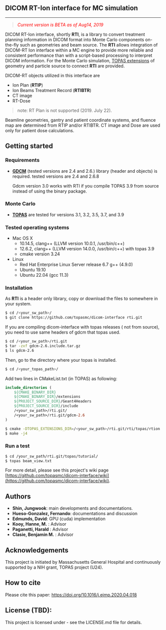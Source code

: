 ## DICOM RT-Ion interface for MC simulation 
***

<!-- 
title: "Note: DICOM interface for MC simulation"
author: Jungwook Shin
date: July 1, 2019
-->

> *<span style="color:red">Current version is BETA as of Aug14, 2019</span>*

DICOM RT-Ion interface, shortly **RTI**, is a library to convert treatment planning information in DICOM format into Monte Carlo components on-the-fly such as geometries and beam source. The **RTI** allows integration of DICOM-RT Ion interface within a MC engine to provide more reliable and consistent performance than with a script-based processing to interpret DICOM information.
For the Monte Carlo simulation, [TOPAS extensions](https://topas.readthedocs.io/en/latest/extension-docs/intro.html#) of geometry and particle source to connect **RTI** are provided.

DICOM-RT objects utilized in this interface are
- Ion Plan (**RTIP**)
- Ion Beams Treatment Record (**RTIBTR**) 
- CT image 
- RT-Dose
> note: RT Plan is not supported (2019. July 22).

Beamline geometries, gantry and patient coordinate systems, and fluence map are determined from RTIP and/or RTIBTR.  CT image and Dose are used only for patient dose calculations.

## Getting started

### Requirements

- **[GDCM](http://gdcm.sourceforge.net)** (tested versions are 2.4 and 2.6.) library (header and objects) is required.
  tested versions are 2.4 and 2.6.8
  
  Gdcm version 3.0 works with RTI if you compile TOPAS 3.9 from source instead of using the binary package.

### Monte Carlo 

- **[TOPAS](http://www.topasmc.org)** are tested for versions 3.1, 3.2, 3.5, 3.7, and 3.9

### Tested operating systems
  - Mac OS X
    - 10.14.5, clang++ (LLVM version 10.0.1, /usr/bin/c++) 
    - 12.6.2,  clang++ (LLVM version 14.0.0, /usr/bin/c++) with topas 3.9
    - cmake version 3.24
  - Linux
    - Red Hat Enterprise Linux Server release 6.7 g++ (4.9.0)
    - Ubuntu 19.10
    - Ubuntu 22.04 (gcc 11.3)
  
### Installation

As **RTI** is a header only library, copy or download the files to somewhere in your system.
```bash
$ cd /<your_sw_path>/
$ git clone https://github.com/topasmc/dicom-interface rti.git
```

If you are compiling dicom-interface with topas releases ( not from source), you need to use same headers of gdcm that topas used.
```bash
$ cd /<your_sw_path>/rti.git
$ tar -zxf gdcm-2.6.include.tar.gz
$ ls gdcm-2.6
```

Then, go to the directory where your topas is installed. 

```bash
$ cd /<your_topas_path>/
```

Add two lines in CMakeList.txt (in TOPAS) as following:
```cmake
include_directories (
    ${CMAKE_BINARY_DIR}
    ${CMAKE_BINARY_DIR}/extensions
    ${PROJECT_SOURCE_DIR}/Geant4Headers
    ${PROJECT_SOURCE_DIR}/include
    /<your_sw_path>/rti.git/
    /<your_sw_path>/rti.git/gdcm-2.6
)
```


```bash
$ cmake -DTOPAS_EXTENSIONS_DIR=/<your_sw_path>/rti.git/rti/topas/rtion .
$ make -j4
```

### Run a test

```bash
$ cd /your_sw_path/rti.git/topas/tutorial/
$ topas beam_view.txt
```

For more detail, please see this project's wiki page [https://github.com/topasmc/dicom-interface/wiki](https://github.com/topasmc/dicom-interface/wiki).

## Authors

- **Shin, Jungwook**: main developments and documentations. 
- **Hueso-Gonzalez, Fernando**: documentations and discussion
- **Edmunds, David**: GPU (cuda) implementation
- **Kooy, Hanne, M.** : Advisor
- **Paganetti, Harald** : Advisor
- **Clasie, Benjamin M.** : Advisor
  
## Acknowledgements

This project is initiated by Massachusetts General Hospital and continuously supported by a NIH grant, TOPAS project (U24).

## How to cite

Please cite this paper: https://doi.org/10.1016/j.ejmp.2020.04.018

## License (TBD):

This project is licensed under - see the LICENSE.md file for details.
